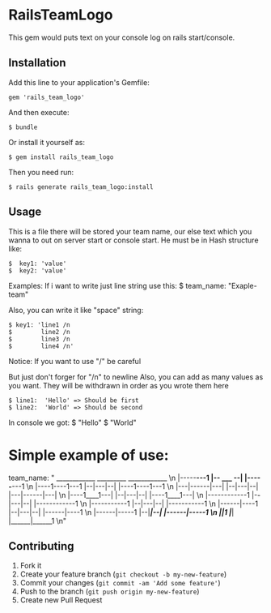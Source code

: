# RailsTeamLogo

This gem would puts text on your console log on rails start/console.

## Installation

Add this line to your application's Gemfile:

    gem 'rails_team_logo'

And then execute:

    $ bundle

Or install it yourself as:

    $ gem install rails_team_logo

Then you need run:

    $ rails generate rails_team_logo:install

## Usage
 This is a file there will be stored your team name, our else text which you wanna to out
 on server start or console start. He must be in Hash structure like:

    $  key1: 'value'
    $  key2: 'value'

 Examples:
 If i want to write just line string use this:
    $  team_name: "Exaple-team"

 Also, you can write it like "space" string:

    $ key1: 'line1 /n
    $        line2 /n
    $        line3 /n
    $        line4 /n'

 Notice: If you want to use "/" be careful

 But just don't forger for "/n" to newline
 Also, you can add as many values as you want.
 They will be withdrawn in order as you wrote them here

    $ line1:  'Hello' => Should be first
    $ line2:  'World' => Should be second

 In console we got:
    $ "Hello"
    $ "World"


# Simple example of use:
team_name: "  ____________      _________    ____________   \n
            |-----____---1   |-- ___ --|  |-----____---1    \n
            |----1----1---1  |--|---|--|  |----1----1---1   \n
            |---|------|---| |--|---|--|  |---|------|---|  \n
            |----1____1---|  |--|---|--|  |----1____1---|   \n
            |------------1   |--|---|--|  |------------1    \n
            |-----------1    |--|---|--|  |-----------1     \n
            |------|----1    |--|---|--|  |------|----1     \n
            |------|-----1   |--|___|--|  |------|-----1    \n
            |______|______1  |_________|  |______|______1   \n"



## Contributing

1. Fork it
2. Create your feature branch (`git checkout -b my-new-feature`)
3. Commit your changes (`git commit -am 'Add some feature'`)
4. Push to the branch (`git push origin my-new-feature`)
5. Create new Pull Request
